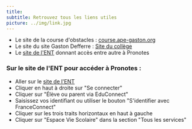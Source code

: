 ```yaml
---
title: 
subtitle: Retrouvez tous les liens utiles
picture: ../img/link.jpg
---
```


* Le site de la course d'obstacles : [course.ape-gaston.org](course.ape-gaston.org)
* Le site du site Gaston Defferre : [Site du collège](https://sites.google.com/site/collegegdefferrepreuilly/home)
* Le [site de l'ENT](https://www.touraine-eschool.fr/portail/f/welcome/normal/render.uP) donnant accès entre autre à Pronotes

### Sur le site de l'ENT pour accéder à Pronotes :

* Aller sur le [site de l'ENT](https://www.touraine-eschool.fr/portail/f/welcome/normal/render.uP)
* Cliquer en haut à droite sur "Se connecter"
* Cliquer sur "Élève ou parent via EduConnect"
* Saisissez vos identifiant ou utiliser le bouton "S'identifier avec FranceConnect"
* Cliquer sur les trois traits horizontaux en haut à gauche
* Cliquer sur "Espace Vie Scolaire" dans la section "Tous les services"